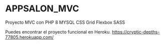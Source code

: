 # APPSALON_MVC
Proyecto MVC con PHP 8 MYSQL CSS Grid Flexbox SASS

Puedes encontrar el proyecto funcional en Heroku.
https://cryptic-depths-77805.herokuapp.com/
